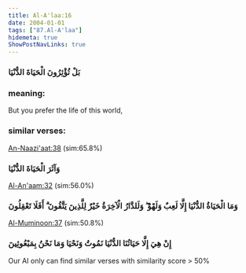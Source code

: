 ```yaml
---
title: Al-A'laa:16
date: 2004-01-01
tags: ["87.Al-A'laa"]
hidemeta: true 
ShowPostNavLinks: true 
---
```

### بَلْ تُؤْثِرُونَ الْحَيَاةَ الدُّنْيَا
### meaning: 
But you prefer the life of this world,
### similar verses: 

[An-Naazi'aat:38](/79/38) (sim:65.8%)

### وَآثَرَ الْحَيَاةَ الدُّنْيَا

[Al-An'aam:32](/6/32) (sim:56.0%)

### وَمَا الْحَيَاةُ الدُّنْيَا إِلَّا لَعِبٌ وَلَهْوٌ ۖ وَلَلدَّارُ الْآخِرَةُ خَيْرٌ لِلَّذِينَ يَتَّقُونَ ۗ أَفَلَا تَعْقِلُونَ

[Al-Muminoon:37](/23/37) (sim:50.8%)

### إِنْ هِيَ إِلَّا حَيَاتُنَا الدُّنْيَا نَمُوتُ وَنَحْيَا وَمَا نَحْنُ بِمَبْعُوثِينَ

Our AI only can find similar verses with similarity score > 50% 

